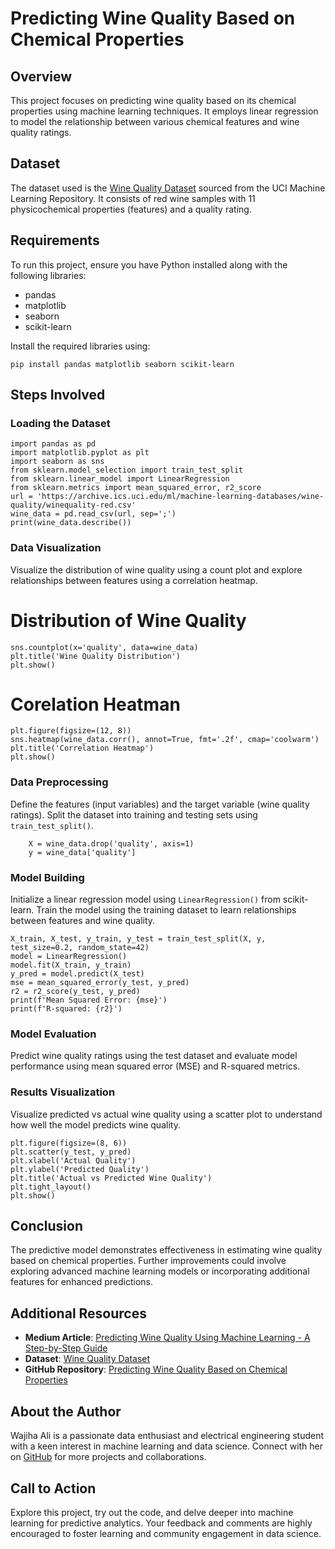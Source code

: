 # Predicting Wine Quality Based on Chemical Properties

## Overview
This project focuses on predicting wine quality based on its chemical properties using machine learning techniques. It employs linear regression to model the relationship between various chemical features and wine quality ratings.

## Dataset
The dataset used is the [Wine Quality Dataset](https://archive.ics.uci.edu/ml/machine-learning-databases/wine-quality/winequality-red.csv) sourced from the UCI Machine Learning Repository. It consists of red wine samples with 11 physicochemical properties (features) and a quality rating.

## Requirements
To run this project, ensure you have Python installed along with the following libraries:
- pandas
- matplotlib
- seaborn
- scikit-learn

Install the required libraries using:

    pip install pandas matplotlib seaborn scikit-learn


## Steps Involved
### Loading the Dataset
    import pandas as pd
    import matplotlib.pyplot as plt
    import seaborn as sns
    from sklearn.model_selection import train_test_split
    from sklearn.linear_model import LinearRegression
    from sklearn.metrics import mean_squared_error, r2_score
    url = 'https://archive.ics.uci.edu/ml/machine-learning-databases/wine-quality/winequality-red.csv'
    wine_data = pd.read_csv(url, sep=';')
    print(wine_data.describe())

### Data Visualization
Visualize the distribution of wine quality using a count plot and explore relationships between features using a correlation heatmap.

# Distribution of Wine Quality

    sns.countplot(x='quality', data=wine_data)
    plt.title('Wine Quality Distribution')
    plt.show()

# Corelation Heatman

    plt.figure(figsize=(12, 8))
    sns.heatmap(wine_data.corr(), annot=True, fmt='.2f', cmap='coolwarm')
    plt.title('Correlation Heatmap')    
    plt.show()

### Data Preprocessing
Define the features (input variables) and the target variable (wine quality ratings). Split the dataset into training and testing sets using `train_test_split()`.
    
        X = wine_data.drop('quality', axis=1)
        y = wine_data['quality']
  
    
### Model Building
Initialize a linear regression model using `LinearRegression()` from scikit-learn. Train the model using the training dataset to learn relationships between features and wine quality.
    

    X_train, X_test, y_train, y_test = train_test_split(X, y, test_size=0.2, random_state=42)
    model = LinearRegression()
    model.fit(X_train, y_train)
    y_pred = model.predict(X_test)
    mse = mean_squared_error(y_test, y_pred)
    r2 = r2_score(y_test, y_pred)
    print(f'Mean Squared Error: {mse}')
    print(f'R-squared: {r2}')


### Model Evaluation
Predict wine quality ratings using the test dataset and evaluate model performance using mean squared error (MSE) and R-squared metrics.

### Results Visualization
Visualize predicted vs actual wine quality using a scatter plot to understand how well the model predicts wine quality.
    
    plt.figure(figsize=(8, 6))
    plt.scatter(y_test, y_pred)
    plt.xlabel('Actual Quality')
    plt.ylabel('Predicted Quality')
    plt.title('Actual vs Predicted Wine Quality')
    plt.tight_layout()
    plt.show()


## Conclusion
The predictive model demonstrates effectiveness in estimating wine quality based on chemical properties. Further improvements could involve exploring advanced machine learning models or incorporating additional features for enhanced predictions.

## Additional Resources

- **Medium Article**: [Predicting Wine Quality Using Machine Learning - A Step-by-Step Guide](https://medium.com/@neurocybex/predicting-wine-quality-using-machine-learning-a-step-by-step-guide-aca994bbc128)
- **Dataset**: [Wine Quality Dataset](https://archive.ics.uci.edu/ml/machine-learning-databases/wine-quality/winequality-red.csv)
- **GitHub Repository**: [Predicting Wine Quality Based on Chemical Properties](https://github.com/WAJIHAALI1070/100DaysofBytewise/tree/main/Project%20WajihaAli-Week04)

## About the Author
Wajiha Ali is a passionate data enthusiast and electrical engineering student with a keen interest in machine learning and data science. Connect with her on [GitHub](https://github.com/WAJIHAALI1070) for more projects and collaborations.


## Call to Action
Explore this project, try out the code, and delve deeper into machine learning for predictive analytics. Your feedback and comments are highly encouraged to foster learning and community engagement in data science.

